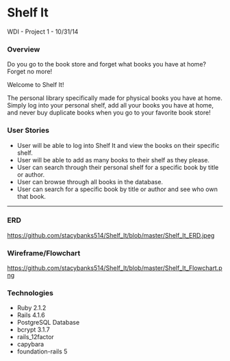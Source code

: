 # Shelf It
WDI - Project 1 - 10/31/14

### Overview <br>
Do you go to the book store and forget what books you have at home? Forget no more! 

Welcome to Shelf It!

The personal library specifically made for physical books you have at home. Simply log into your personal shelf, add all your books you have at home, and never buy duplicate books when you go to your favorite book store!


### User Stories
* User will be able to log into Shelf It and view the books on their specific shelf.
* User will be able to add as many books to their shelf as they please.
* User can search through their personal shelf for a specific book by title or author. 
* User can browse through all books in the database.
* User can search for a specific book by title or author and see who own that book. 

***
### ERD <br>
https://github.com/stacybanks514/Shelf_It/blob/master/Shelf_It_ERD.jpeg <br>


### Wireframe/Flowchart <br>
https://github.com/stacybanks514/Shelf_It/blob/master/Shelf_It_Flowchart.png

### Technologies <br>
* Ruby 2.1.2
* Rails 4.1.6
* PostgreSQL Database
* bcrypt 3.1.7
* rails_12factor
* capybara
* foundation-rails 5
